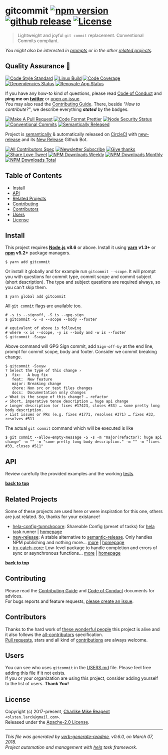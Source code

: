 # gitcommit [![npm version][npmv-img]][npmv-url] [![github release][github-release-img]][github-release-url] [![License][license-img]][license-url]

> Lightweight and joyful `git commit` replacement. Conventional Commits compliant.

<div id="thetop"></div>

_You might also be interested in [prompts][highlighted-link] or in the other [related projects](#related-projects)._

## Quality Assurance :100:

[![Code Style Standard][standard-img]][standard-url]
[![Linux Build][circleci-img]][circleci-url]
[![Code Coverage][codecov-img]][codecov-url]
[![Dependencies Status][dependencies-img]][dependencies-url]
[![Renovate App Status][renovate-img]][renovate-url]

If you have any _how-to_ kind of questions, please read [Code of Conduct](./CODE_OF_CONDUCT.md) and **ping me on [twitter](https://twitter.com/tunnckoCore)** or [open an issue][open-issue-url].  
You may also read the [Contributing Guide](./CONTRIBUTING.md). There, beside _"How to contribute?"_, we describe everything **_stated_** by the badges.

[![Make A Pull Request][prs-welcome-img]][prs-welcome-url]
[![Code Format Prettier][prettier-img]][prettier-url]
[![Node Security Status][nodesecurity-img]][nodesecurity-url]
[![Conventional Commits][ccommits-img]][ccommits-url]
[![Semantically Released][new-release-img]][new-release-url]

Project is [semantically](https://semver.org) & automatically released on [CircleCI][codecov-url] with [new-release][] and its [New Release](https://github.com/apps/new-release) Github Bot.

[![All Contributors Spec][all-contributors-img]](#contributors)
[![Newsletter Subscribe][tinyletter-img]][tinyletter-url]
[![Give thanks][give-donate-img]][give-donate-url]
[![Share Love Tweet][share-love-img]][share-love-url]
[![NPM Downloads Weekly][downloads-weekly-img]][npmv-url]
[![NPM Downloads Monthly][downloads-monthly-img]][npmv-url]
[![NPM Downloads Total][downloads-total-img]][npmv-url]

## Table of Contents

- [Install](#install)
- [API](#api)
- [Related Projects](#related-projects)
- [Contributing](#contributing)
- [Contributors](#contributors)
- [Users](#users)
- [License](#license)

## Install

This project requires [**Node.js**][nodeversion-url] **v8.6** or above. Install it using [**yarn**](https://yarnpkg.com) **v1.3+** or [**npm**](https://www.npmjs.com) **v5.2+** package managers.

```
$ yarn add gitcommit
```

Or install it globally and for example run `gitcommit --scope`. It will prompt you with questions
for commit type, commit scope and commit subject (short description). The type and subject questions are required always, so you can't skip them.

```
$ yarn global add gitcommit
```

All `git commit` flags are available too.

```
# -s is --signoff, -S is --gpg-sign
$ gitcommit -S -s --scope --body --footer

# equivalent of above is following
# where -x is --scope, -y is --body and -w is --footer
$ gitcommit -Ssxyw
```

Above command will GPG Sign commit, add `Sign-off-by` at the end line, prompt
for commit scope, body and footer. Consider we commit breaking change.

```
$ gitcommit -Ssxyw
? Select the type of this change ›
❯  fix:   A bug fix
   feat:  New feature
   major: Breaking change
   chore: Non src or test files changes
   docs:  Documentation only changes
✔ What is the scope of this change? … refactor
✔ Short, imperative tense description … huge api change
✔ Longer description (or fixes #17423, closes #33) … some pretty long body description.
✔ List issues or PRs (e.g. fixes #1771, resolves #371) … fixes #33, resolves #511
```

The actual `git commit` command which will be executed is like

```
$ git commit --allow-empty-message -S -s -m "major(refactor): huge api change" -m "" -m "some pretty long body description." -m "" -m "fixes #33, closes #511"
```

<!-- 
A browser usage is also possible, thanks to the [unpkg.com](https://unpkg.com) CDN and [Rollup](https://ghub.now.sh/rollup) bundler.  
See available bundles at [`https://unpkg.com/gitcommit/dist/browser/`](https://unpkg.com/gitcommit/dist/browser/).

> _**Note:** May not work in the browser if some of the [Node.js builtin modules](https://github.com/juliangruber/builtins/blob/master/builtins.json) are used here._
 -->

## API

Review carefully the provided examples and the working [tests](./test).

**[back to top](#thetop)**

## Related Projects

Some of these projects are used here or were inspiration for this one, others are just related. So, thanks for your existance!
- [hela-config-tunnckocore](https://www.npmjs.com/package/hela-config-tunnckocore): Shareable Config (preset of tasks) for [hela][] task runner | [homepage](https://github.com/tunnckoCore/hela-config-tunnckocore "Shareable Config (preset of tasks) for [hela][] task runner")
- [new-release](https://www.npmjs.com/package/new-release): A stable alternative to [semantic-release][]. Only handles NPM publishing and nothing more… [more](https://github.com/tunnckoCore/new-release#readme) | [homepage](https://github.com/tunnckoCore/new-release#readme "A stable alternative to [semantic-release][]. Only handles NPM publishing and nothing more. For creating GitHub releases use the Semantic Release GitHub App")
- [try-catch-core](https://www.npmjs.com/package/try-catch-core): Low-level package to handle completion and errors of sync or asynchronous functions… [more](https://github.com/hybridables/try-catch-core#readme) | [homepage](https://github.com/hybridables/try-catch-core#readme "Low-level package to handle completion and errors of sync or asynchronous functions, using [once][] and [dezalgo][] libs. Useful for and used in higher-level libs such as [always-done][] to handle completion of anything.")

**[back to top](#thetop)**

## Contributing

Please read the [Contributing Guide](./CONTRIBUTING.md) and [Code of Conduct](./CODE_OF_CONDUCT.md) documents for advices.  
For bugs reports and feature requests, [please create an issue][open-issue-url].

## Contributors

Thanks to the hard work of [these wonderful people](./CONTRIBUTORS.md) this project is alive and it also follows the [all-contributors](https://github.com/kentcdodds/all-contributors) specification.  
[Pull requests](https://github.com/tunnckoCore/contributing#opening-a-pull-request), stars and all kind of [contributions](https://opensource.guide/how-to-contribute/#what-it-means-to-contribute) are always welcome.

## Users

You can see who uses `gitcommit` in the [USERS.md](./USERS.md) file. Please feel free adding this file if it not exists.  
If you or your organization are using this project, consider adding yourself to the list of users. **Thank You!**

## License

Copyright (c) 2017-present, [Charlike Mike Reagent][author-link] `<olsten.larck@gmail.com>`.  
Released under the [Apache-2.0 License][license-url].

---

_This file was generated by [verb-generate-readme](https://github.com/verbose/verb-generate-readme), v0.6.0, on March 07, 2018._  
_Project automation and management with [hela][] task framework._

[always-done]: https://github.com/hybridables/always-done
[dezalgo]: https://github.com/npm/dezalgo
[hela]: https://github.com/tunnckoCore/hela
[new-release]: https://github.com/tunnckoCore/new-release
[once]: https://github.com/isaacs/once
[semantic-release]: https://github.com/semantic-release/semantic-release

<!-- Heading badges -->

[npmv-url]: https://www.npmjs.com/package/gitcommit
[npmv-img]: https://img.shields.io/npm/v/gitcommit.svg?label=npm%20version

[github-release-url]: https://github.com/tunnckoCoreLabs/gitcommit/releases/latest
[github-release-img]: https://img.shields.io/github/release/tunnckoCoreLabs/gitcommit.svg?label=github%20release

[license-url]: https://github.com/tunnckoCoreLabs/gitcommit/blob/master/LICENSE
[license-img]: https://img.shields.io/badge/license-Apache%202.0-blue.svg

<!-- [license-img]: https://img.shields.io/badge/license-tunnckoCore_1%2E0-blue.svg -->

<!-- Front line badges -->

[standard-url]: https://github.com/airbnb/javascript
[standard-img]: https://img.shields.io/badge/code_style-airbnb-brightgreen.svg

[circleci-url]: https://circleci.com/gh/tunnckoCoreLabs/gitcommit/tree/master
[circleci-img]: https://img.shields.io/circleci/project/github/tunnckoCoreLabs/gitcommit/master.svg

[codecov-url]: https://codecov.io/gh/tunnckoCoreLabs/gitcommit
[codecov-img]: https://img.shields.io/codecov/c/github/tunnckoCoreLabs/gitcommit/master.svg

[dependencies-url]: https://david-dm.org/tunnckoCore/gitcommit
[dependencies-img]: https://img.shields.io/david/tunnckoCore/gitcommit.svg

<!-- Second front of badges -->

[prs-welcome-img]: https://img.shields.io/badge/PRs-welcome-brightgreen.svg
[prs-welcome-url]: http://makeapullrequest.com
[prettier-url]: https://github.com/prettier/prettier
[prettier-img]: https://img.shields.io/badge/styled_with-prettier-f952a5.svg

[nodesecurity-url]: https://nodesecurity.io/orgs/tunnckocore/projects/a3213fd4-9f9a-46a1-a472-055c49331b92/master
[nodesecurity-img]: https://nodesecurity.io/orgs/tunnckocore/projects/a3213fd4-9f9a-46a1-a472-055c49331b92/badge

<!-- the original color of nsp: 
[nodesec-img]: https://img.shields.io/badge/nsp-no_known_vulns-35a9e0.svg -->

[ccommits-url]: https://conventionalcommits.org/
[ccommits-img]: https://img.shields.io/badge/conventional_commits-1.0.0-yellow.svg
[new-release-url]: https://github.com/tunnckoCore/new-release
[new-release-img]: https://img.shields.io/badge/semantically-released-05C5FF.svg
[nodeversion-url]: https://nodejs.org/en/download

[nodeversion-img]: https://img.shields.io/node/v/gitcommit.svg

[renovate-url]: https://renovateapp.com
[renovate-img]: https://img.shields.io/badge/renovate-enabled-brightgreen.svg

<!-- Third badges line (After CodeSponsor.io ad) -->

[all-contributors-img]: https://img.shields.io/github/contributors/tunnckoCore/gitcommit.svg?label=all%20contributors&colorB=ffa500

[tinyletter-url]: https://tinyletter.com/tunnckoCore
[tinyletter-img]: https://img.shields.io/badge/join-newsletter-9caaf8.svg

<!-- 
[paypal-donate-url]: https://paypal.me/tunnckoCore/10
[paypal-donate-img]: https://img.shields.io/badge/$-support-f47721.svg
 -->

[give-donate-url]: https://paypal.me/tunnckoCore/10
[give-donate-img]: https://img.shields.io/badge/give-donation-f47721.svg

[downloads-weekly-img]: https://img.shields.io/npm/dw/gitcommit.svg
[downloads-monthly-img]: https://img.shields.io/npm/dm/gitcommit.svg
[downloads-total-img]: https://img.shields.io/npm/dt/gitcommit.svg

<!-- Miscellaneous -->

[share-love-url]: https://twitter.com/intent/tweet?text=https://github.com/tunnckoCore/gitcommit&via=tunnckoCore
[share-love-img]: https://img.shields.io/badge/tweet-about-1da1f2.svg

[open-issue-url]: https://github.com/tunnckoCore/gitcommit/issues/new
[highlighted-link]: https://ghub.now.sh/prompts
[author-link]: http://tunnckocore.com

